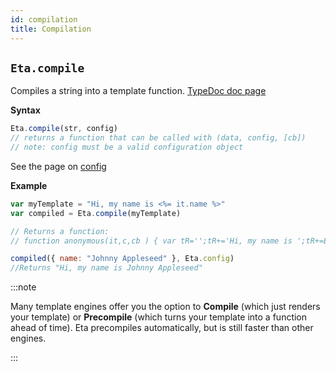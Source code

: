 ```yaml
---
id: compilation
title: Compilation
---
```


## `Eta.compile`

Compiles a string into a template function.
[TypeDoc doc page](https://eta-dev.github.io/eta/modules/_compile_.html#compile)

**Syntax**

```js
Eta.compile(str, config)
// returns a function that can be called with (data, config, [cb])
// note: config must be a valid configuration object
```

See the page on [config](./configuration)

**Example**

```js
var myTemplate = "Hi, my name is <%= it.name %>"
var compiled = Eta.compile(myTemplate)

// Returns a function:
// function anonymous(it,c,cb ) { var tR='';tR+='Hi, my name is ';tR+=E.e(it.name);if(cb){cb(null,tR)} return tR }

compiled({ name: "Johnny Appleseed" }, Eta.config)
//Returns "Hi, my name is Johnny Appleseed"
```

:::note
    
Many template engines offer you the option to <b>Compile</b> (which just renders your template) or <b>Precompile</b> (which turns your template into a function ahead of time). Eta precompiles automatically, but is still faster than other engines.


:::

